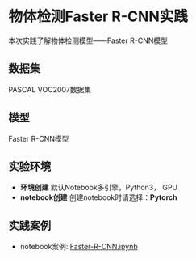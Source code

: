 
 # 物体检测Faster R-CNN实践

  
  本次实践了解物体检测模型——Faster R-CNN模型
  
  ## 数据集
  PASCAL VOC2007数据集
  
  ## 模型
  Faster R-CNN模型
  
  ## 实验环境

  - **环境创建**
  默认Notebook多引擎，Python3， GPU
  - **notebook创建**
  创建notebook时请选择：**Pytorch**
  
  ## 实践案例
  
 - notebook案例: [Faster-R-CNN.ipynb](./Faster-R-CNN.ipynb)
